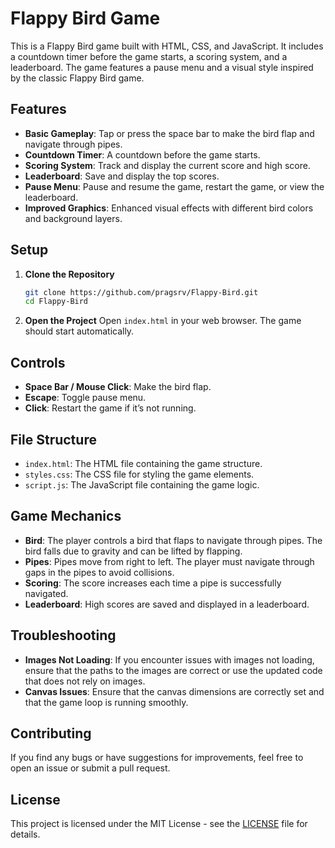 # Flappy Bird Game

This is a Flappy Bird game built with HTML, CSS, and JavaScript. It includes a countdown timer before the game starts, a scoring system, and a leaderboard. The game features a pause menu and a visual style inspired by the classic Flappy Bird game.

## Features

- **Basic Gameplay**: Tap or press the space bar to make the bird flap and navigate through pipes.
- **Countdown Timer**: A countdown before the game starts.
- **Scoring System**: Track and display the current score and high score.
- **Leaderboard**: Save and display the top scores.
- **Pause Menu**: Pause and resume the game, restart the game, or view the leaderboard.
- **Improved Graphics**: Enhanced visual effects with different bird colors and background layers.

## Setup

1. **Clone the Repository**
   ```bash
   git clone https://github.com/pragsrv/Flappy-Bird.git
   cd Flappy-Bird
   ```

2. **Open the Project**
   Open `index.html` in your web browser. The game should start automatically.

## Controls

- **Space Bar / Mouse Click**: Make the bird flap.
- **Escape**: Toggle pause menu.
- **Click**: Restart the game if it’s not running.

## File Structure

- `index.html`: The HTML file containing the game structure.
- `styles.css`: The CSS file for styling the game elements.
- `script.js`: The JavaScript file containing the game logic.

## Game Mechanics

- **Bird**: The player controls a bird that flaps to navigate through pipes. The bird falls due to gravity and can be lifted by flapping.
- **Pipes**: Pipes move from right to left. The player must navigate through gaps in the pipes to avoid collisions.
- **Scoring**: The score increases each time a pipe is successfully navigated.
- **Leaderboard**: High scores are saved and displayed in a leaderboard.

## Troubleshooting

- **Images Not Loading**: If you encounter issues with images not loading, ensure that the paths to the images are correct or use the updated code that does not rely on images.
- **Canvas Issues**: Ensure that the canvas dimensions are correctly set and that the game loop is running smoothly.

## Contributing

If you find any bugs or have suggestions for improvements, feel free to open an issue or submit a pull request.

## License

This project is licensed under the MIT License - see the [LICENSE](LICENSE) file for details.